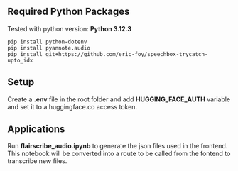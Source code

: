 ## Required Python Packages
Tested with python version: **Python 3.12.3**
```
pip install python-dotenv
pip install pyannote.audio
pip install git+https://github.com/eric-foy/speechbox-trycatch-upto_idx
```


## Setup
Create a **.env** file in the root folder and add **HUGGING_FACE_AUTH** variable and set it to a huggingface.co access token.


## Applications
Run **flairscribe_audio.ipynb** to generate the json files used in the frontend. This notebook will be converted into a route to be called from the fontend to transcribe new files.